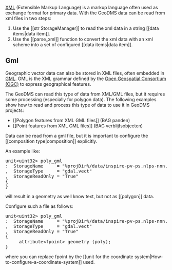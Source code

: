 [XML](https://en.wikipedia.org/wiki/XML%7CXML) (Extensible Markup Language) is a markup language often used as exchange format for primary
data. With the GeoDMS data can be read from xml files in two steps:

1.  Use the [[str StorageManager]] to read the xml data in a string [[data items|data item]].
2.  Use the [[parse_xml]] function to convert the  xml data with an xml scheme into a set of configured [[data items|data item]].

## Gml

Geographic vector data can also be stored in XML files, often embedded in [GML](https://en.wikipedia.org/wiki/Geography_Markup_Language). GML
is the XML grammar defined by the [Open Geospatial Consortium (OGC)](https://www.ogc.org) to express geographical features.

The GeoDMS can read this type of data from XML/GML files, but it requires some processing (especially for polygon data).
The following examples show how to read and process this type of data to use it in GeoDMS projects:

-   [[Polygon features from XML GML files]] (BAG panden)
-   [[Point features from XML GML files]] (BAG verblijfsobjecten)

Data can be read from a gml file, but it is important to configure the [[composition type|composition]] explicitly. 

An example like:
<pre>
unit&lt;uint32&gt; poly_gml
:  StorageName     = "%projDir%/data/inspire-pv-ps.nlps-nnn.gml"
,  StorageType     = "gdal.vect"
,  StorageReadOnly = "True"
{
}
</pre>

will result in a geometry as well know text, but not as [[polygon]] data.

Configure such a file as follows:

<pre>
unit&lt;uint32&gt; poly_gml
:  StorageName     = "%projDir%/data/inspire-pv-ps.nlps-nnn.gml"
,  StorageType     = "gdal.vect"
,  StorageReadOnly = "True"
{
     attribute&lt;fpoint&gt; geometry (poly);
}
</pre>

where you can replace fpoint by the [[unit for the coordinate system|How-to-configure-a-coordinate-system]] used.
